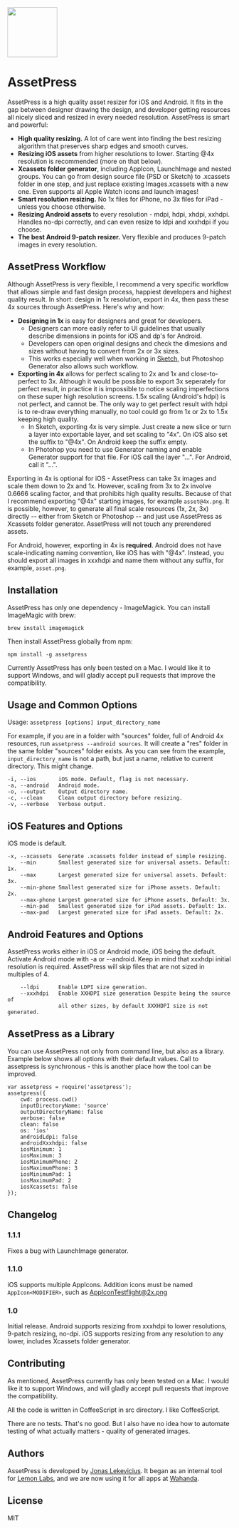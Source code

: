 <img src="https://cloud.githubusercontent.com/assets/218656/5440465/7d7e487e-8491-11e4-9de3-6e535d8589eb.png" width="112">

# AssetPress

AssetPress is a high quality asset resizer for iOS and Android. It fits in the gap between designer drawing the design, and developer getting resources all nicely sliced and resized in every needed resolution. AssetPress is smart and powerful:

* **High quality resizing.** A lot of care went into finding the best resizing algorithm that preserves sharp edges and smooth curves.
* **Resizing iOS assets** from higher resolutions to lower. Starting @4x resolution is recommended (more on that below).
* **Xcassets folder generator**, including AppIcon, LaunchImage and nested groups. You can go from design source file (PSD or Sketch) to .xcassets folder in one step, and just replace existing Images.xcassets with a new one. Even supports all Apple Watch icons and launch images!
* **Smart resolution resizing.** No 1x files for iPhone, no 3x files for iPad - unless you choose otherwise.
* **Resizing Android assets** to every resolution - mdpi, hdpi, xhdpi, xxhdpi. Handles no-dpi correctly, and can even resize to ldpi and xxxhdpi if you choose.
* **The best Android 9-patch resizer.** Very flexible and produces 9-patch images in every resolution.

## AssetPress Workflow

Although AssetPress is very flexible, I recommend a very specific workflow that allows simple and fast design process, happiest developers and highest quality result. In short: design in 1x resolution, export in 4x, then pass these 4x sources through AssetPress. Here's why and how:

* **Designing in 1x** is easy for designers and great for developers.
    * Designers can more easily refer to UI guidelines that usually describe dimensions in  points for iOS and dp's for Android.
    * Developers can open original designs and check the dimesions and sizes without having to convert from 2x or 3x sizes.
    * This works especially well when working in [Sketch](http://bohemiancoding.com/sketch/), but Photoshop Generator also allows such workflow.
* **Exporting in 4x** allows for perfect scaling to 2x and 1x and close-to-perfect to 3x. Although it would be possible to export 3x seperately for perfect result, in practice it is impossible to notice scaling imperfections on these super high resolution screens. 1.5x scaling (Android's hdpi) is not perfect, and cannot be. The only way to get perfect result with hdpi is to re-draw everything manually, no tool could go from 1x or 2x to 1.5x keeping high quality.
    * In Sketch, exporting 4x is very simple. Just create a new slice or turn a layer into exportable layer, and set scaling to "4x". On iOS also set the suffix to "@4x". On Android keep the suffix empty.
    * In Photohop you need to use Generator naming and enable Generator support for that file. For iOS call the layer "...". For Android, call it "...".

Exporting in 4x is optional for iOS - AssetPress can take 3x images and scale them down to 2x and 1x. However, scaling from 3x to 2x involve 0.6666 scaling factor, and that prohibits high quality results. Because of that I recommend exporting "@4x" starting images, for example `asset@4x.png`. It is possible, however, to generate all  final scale resources (1x, 2x, 3x) directly -- either from Sketch or Photoshop -- and just use AssetPress as Xcassets folder generator. AssetPress will not touch any prerendered assets.

For Android, however, exporting in 4x is **required**. Android does not have scale-indicating naming convention, like iOS has with "@4x". Instead, you should export all images in xxxhdpi and name them without any suffix, for example, `asset.png`.

## Installation

AssetPress has only one dependency - ImageMagick. You can install ImageMagic with brew:

    brew install imagemagick

Then install AssetPress globally from npm:

    npm install -g assetpress

Currently AssetPress has only been tested on a Mac. I would like it to support Windows, and will gladly accept pull requests that improve the compatibility.

## Usage and Common Options

Usage: `assetpress [options] input_directory_name`

For example, if you are in a folder with "sources" folder, full of Android 4x resources, run `assetpress --android sources`. It will create a "res" folder in the same folder "sources" folder exists. As you can see from the example, `input_directory_name` is not a path, but just a name, relative to current directory. This might change.

    -i, --ios       iOS mode. Default, flag is not necessary.
    -a, --android   Android mode.
    -o, --output    Output directory name.
    -c, --clean     Clean output directory before resizing.
    -v, --verbose   Verbose output.

## iOS Features and Options



iOS mode is default.

    -x, --xcassets  Generate .xcassets folder instead of simple resizing.
        --min       Smallest generated size for universal assets. Default: 1x.
        --max       Largest generated size for universal assets. Default: 3x.
        --min-phone Smallest generated size for iPhone assets. Default: 2x.
        --max-phone Largest generated size for iPhone assets. Default: 3x.
        --min-pad   Smallest generated size for iPad assets. Default: 1x.
        --max-pad   Largest generated size for iPad assets. Default: 2x.

## Android Features and Options

AssetPress works either in iOS or Android mode, iOS being the default.
Activate Android mode with -a or --android.
Keep in mind that xxxhdpi initial resolution is required.
AssetPress will skip files that are not sized in multiples of 4.

        --ldpi      Enable LDPI size generation.
        --xxxhdpi   Enable XXHDPI size generation Despite being the source of
                    all other sizes, by default XXXHDPI size is not generated.

## AssetPress as a Library

You can use AssetPress not only from command line, but also as a library. Example below shows all options with their default values. Call to assetpress is synchronous - this is another place how the tool can be improved.

    var assetpress = require('assetpress');
    assetpress({
        cwd: process.cwd()
        inputDirectoryName: 'source'
        outputDirectoryName: false
        verbose: false
        clean: false
        os: 'ios'
        androidLdpi: false
        androidXxxhdpi: false
        iosMinimum: 1
        iosMaximum: 3
        iosMinimumPhone: 2
        iosMaximumPhone: 3
        iosMinimumPad: 1
        iosMaximumPad: 2
        iosXcassets: false
    });

## Changelog

### 1.1.1

Fixes a bug with LaunchImage generator.

### 1.1.0

iOS supports multiple AppIcons. Addition icons must be named `AppIcon<MODIFIER>`, such as AppIconTestflight@2x.png

### 1.0

Initial release. Android supports resizing from xxxhdpi to lower resolutions, 9-patch resizing, no-dpi. iOS supports resizing from any resolution to any lower, includes Xcassets folder generator.

## Contributing

As mentioned, AssetPress currently has only been tested on a Mac. I would like it to support Windows, and will gladly accept pull requests that improve the compatibility.

All the code is written in CoffeeScript in src directory. I like CoffeeScript.

There are no tests. That's no good. But I also have no idea how to automate testing of what actually matters - quality of generated images.

## Authors

AssetPress is developed by [Jonas Lekevicius](http://lekevicius.com). It began as an internal tool for [Lemon Labs](http://lemonlabs.co), and we are now using it for all apps at [Wahanda](https://www.wahanda.com).

## License

MIT
